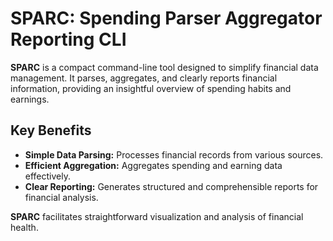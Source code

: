 # SPARC: Spending Parser Aggregator Reporting CLI

**SPARC** is a compact command-line tool designed to simplify financial data management. It parses, aggregates, and clearly reports financial information, providing an insightful overview of spending habits and earnings.

## Key Benefits
- **Simple Data Parsing:** Processes financial records from various sources.
- **Efficient Aggregation:** Aggregates spending and earning data effectively.
- **Clear Reporting:** Generates structured and comprehensible reports for financial analysis.

**SPARC** facilitates straightforward visualization and analysis of financial health.

